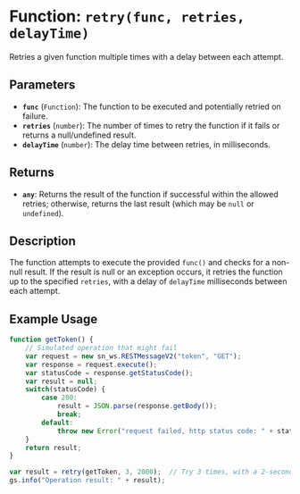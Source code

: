 # Function: `retry(func, retries, delayTime)`

Retries a given function multiple times with a delay between each attempt.

## Parameters

- **`func`** (`Function`): The function to be executed and potentially retried on failure.
- **`retries`** (`number`): The number of times to retry the function if it fails or returns a null/undefined result.
- **`delayTime`** (`number`): The delay time between retries, in milliseconds.

## Returns

- **`any`**: Returns the result of the function if successful within the allowed retries; otherwise, returns the last result (which may be `null` or `undefined`).

## Description

The function attempts to execute the provided `func()` and checks for a non-null result. If the result is null or an exception occurs, it retries the function up to the specified `retries`, with a delay of `delayTime` milliseconds between each attempt.

## Example Usage

```javascript
function getToken() {
    // Simulated operation that might fail
    var request = new sn_ws.RESTMessageV2("token", "GET");
    var response = request.execute();
    var statusCode = response.getStatusCode();
    var result = null;
    switch(statusCode) {
        case 200:
            result = JSON.parse(response.getBody());
            break;
        default:
            throw new Error("request failed, http status code: " + statusCode);
    }
    return result;
}

var result = retry(getToken, 3, 2000);  // Try 3 times, with a 2-second delay between each attempt
gs.info("Operation result: " + result);
```